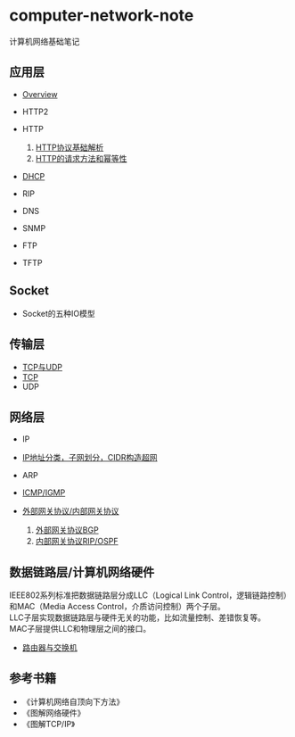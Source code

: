 # computer-network-note
计算机网络基础笔记
## 应用层
- [Overview](https://github.com/orochiZhang/computer-network-note/blob/master/Applicationlayer/Overview.md)
- HTTP2
- HTTP
  1. [HTTP协议基础解析](https://github.com/orochiZhang/computer-network-note/blob/master/Applicationlayer/HTTP_data_structure.md)
  2. [HTTP的请求方法和幂等性](https://github.com/orochiZhang/computer-network-note/blob/master/Applicationlayer/HTTP_Method_Idempotent.md)

- [DHCP](https://baike.baidu.com/item/DHCP/218195)
- RIP
- DNS
- SNMP
- FTP
- TFTP

## Socket
- Socket的五种IO模型

## 传输层
- [TCP与UDP](https://github.com/orochiZhang/computer-network-note/blob/master/Transportlayer/TCP_and_UDP.md)
- [TCP](https://github.com/orochiZhang/computer-network-note/blob/master/Transportlayer/TCP.md)
- UDP

## 网络层
- IP
- [IP地址分类，子网划分，CIDR构造超网](https://github.com/orochiZhang/computer-network-note/blob/master/Networklayer/IP_address.md)
- ARP
- [ICMP/IGMP](https://github.com/orochiZhang/computer-network-note/blob/master/Networklayer/ICMP_and_IGMP.md)

- [外部网关协议/内部网关协议](https://github.com/orochiZhang/computer-network-note/blob/master/Networklayer/IGP_and_EGP.md)
  1. [外部网关协议BGP](https://github.com/orochiZhang/computer-network-note/blob/master/Networklayer/BGP.md)
  2. [内部网关协议RIP/OSPF](https://github.com/orochiZhang/computer-network-note/blob/master/Networklayer/RIP_and_OSPF.md)

## 数据链路层/计算机网络硬件
IEEE802系列标准把数据链路层分成LLC（Logical Link Control，逻辑链路控制）和MAC（Media Access Control，介质访问控制）两个子层。   
LLC子层实现数据链路层与硬件无关的功能，比如流量控制、差错恢复等。   
MAC子层提供LLC和物理层之间的接口。    

- [路由器与交换机](https://github.com/orochiZhang/computer-network-note/blob/master/DataLinkLayer/Router_and_Switch.md)

## 参考书籍
- 《计算机网络自顶向下方法》
- 《图解网络硬件》
- 《图解TCP/IP》
